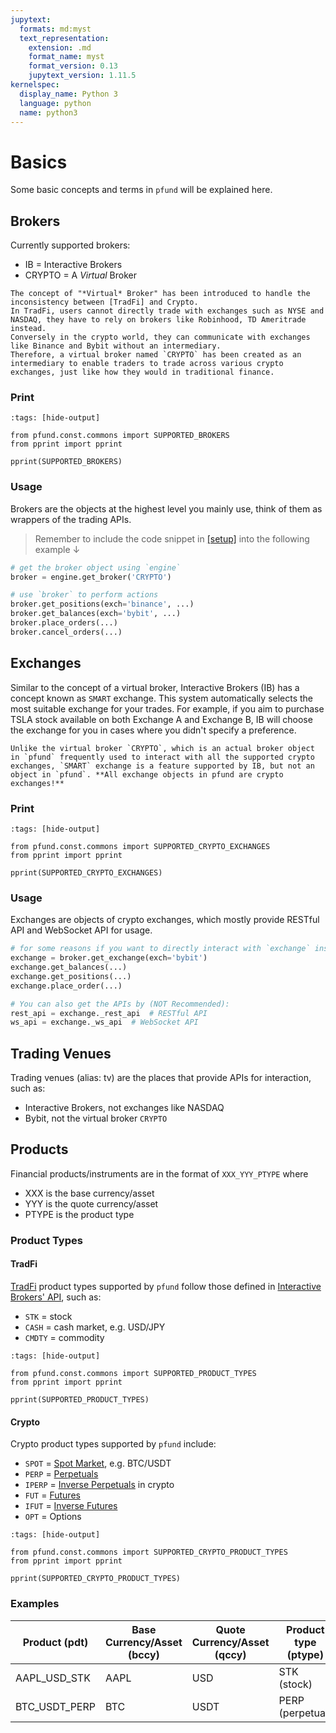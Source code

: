 ```yaml
---
jupytext:
  formats: md:myst
  text_representation:
    extension: .md
    format_name: myst
    format_version: 0.13
    jupytext_version: 1.11.5
kernelspec:
  display_name: Python 3
  language: python
  name: python3
---
```


[TradFi]: https://www.techopedia.com/definition/traditional-finance-tradfi
[Spot Market]: https://www.binance.com/en/feed/post/708139
[Perpetuals]: https://www.bybit.com/ar-SA/help-center/article/Introduction-to-USDT-Perpetual-ContractUSDT_Perpetual_Contract
[Inverse Perpetuals]: https://www.bybit.com/en/help-center/article/Introduction-to-Inverse-Contract
[Futures]: https://www.binance.com/en/feed/post/452197
[Inverse Futures]: https://www.bybit.com/en/help-center/article/What-are-Bybit-Futures-Contracts
[IB API]: https://interactivebrokers.github.io/tws-api/introduction.html

# Basics
Some basic concepts and terms in `pfund` will be explained here.

## Brokers
Currently supported brokers:
- IB = Interactive Brokers
- CRYPTO = A *Virtual* Broker
```{note}
The concept of "*Virtual* Broker" has been introduced to handle the inconsistency between [TradFi] and Crypto.
In TradFi, users cannot directly trade with exchanges such as NYSE and NASDAQ, they have to rely on brokers like Robinhood, TD Ameritrade instead.
Conversely in the crypto world, they can communicate with exchanges like Binance and Bybit without an intermediary.
Therefore, a virtual broker named `CRYPTO` has been created as an intermediary to enable traders to trade across various crypto exchanges, just like how they would in traditional finance.
```

### Print
```{code-cell}
:tags: [hide-output]

from pfund.const.commons import SUPPORTED_BROKERS
from pprint import pprint

pprint(SUPPORTED_BROKERS)
```


### Usage
Brokers are the objects at the highest level you mainly use, think of them as wrappers of the trading APIs.
> Remember to include the code snippet in [[setup]](./setup.md) into the following example ↓
```python
# get the broker object using `engine`
broker = engine.get_broker('CRYPTO')

# use `broker` to perform actions
broker.get_positions(exch='binance', ...)
broker.get_balances(exch='bybit', ...)
broker.place_orders(...)
broker.cancel_orders(...)
```

## Exchanges
Similar to the concept of a virtual broker, Interactive Brokers (IB) has a concept known as `SMART` exchange. This system automatically selects the most suitable exchange for your trades. For example, if you aim to purchase TSLA stock available on both Exchange A and Exchange B, IB will choose the exchange for you in cases where you didn't specify a preference.

```{note}
Unlike the virtual broker `CRYPTO`, which is an actual broker object in `pfund` frequently used to interact with all the supported crypto exchanges, `SMART` exchange is a feature supported by IB, but not an object in `pfund`. **All exchange objects in pfund are crypto exchanges!**
```

### Print
```{code-cell}
:tags: [hide-output]

from pfund.const.commons import SUPPORTED_CRYPTO_EXCHANGES
from pprint import pprint

pprint(SUPPORTED_CRYPTO_EXCHANGES)
```

### Usage
Exchanges are objects of crypto exchanges, which mostly provide RESTful API and WebSocket API for usage.
```python
# for some reasons if you want to directly interact with `exchange` instead of using the `broker` object above, you can:
exchange = broker.get_exchange(exch='bybit')
exchange.get_balances(...)
exchange.get_positions(...)
exchange.place_order(...)

# You can also get the APIs by (NOT Recommended):
rest_api = exchange._rest_api  # RESTful API
ws_api = exchange._ws_api  # WebSocket API 
```


## Trading Venues
Trading venues (alias: tv) are the places that provide APIs for interaction, such as:
- Interactive Brokers, not exchanges like NASDAQ
- Bybit, not the virtual broker `CRYPTO`


## Products
Financial products/instruments are in the format of `XXX_YYY_PTYPE` where 
- XXX is the base currency/asset
- YYY is the quote currency/asset
- PTYPE is the product type

### Product Types

#### TradFi
[TradFi] product types supported by `pfund` follow those defined in [Interactive Brokers' API][IB API], such as:
- `STK` = stock
- `CASH` = cash market, e.g. USD/JPY
- `CMDTY` = commodity

```{code-cell}
:tags: [hide-output]

from pfund.const.commons import SUPPORTED_PRODUCT_TYPES
from pprint import pprint

pprint(SUPPORTED_PRODUCT_TYPES)
```

#### Crypto
Crypto product types supported by `pfund` include:
- `SPOT` = [Spot Market], e.g. BTC/USDT
- `PERP` = [Perpetuals]
- `IPERP` = [Inverse Perpetuals] in crypto
- `FUT` = [Futures]
- `IFUT` = [Inverse Futures]
- `OPT` = Options

```{code-cell}
:tags: [hide-output]

from pfund.const.commons import SUPPORTED_CRYPTO_PRODUCT_TYPES
from pprint import pprint

pprint(SUPPORTED_CRYPTO_PRODUCT_TYPES)
```

### Examples
| Product (pdt) | Base Currency/Asset (bccy) | Quote Currency/Asset (qccy) | Product type (ptype) |
| ------------- | -------------------------- | --------------------------- | -------------------- |
| AAPL_USD_STK  | AAPL                       | USD                         | STK (stock)          |
| BTC_USDT_PERP | BTC                        | USDT                        | PERP (perpetual)     |
